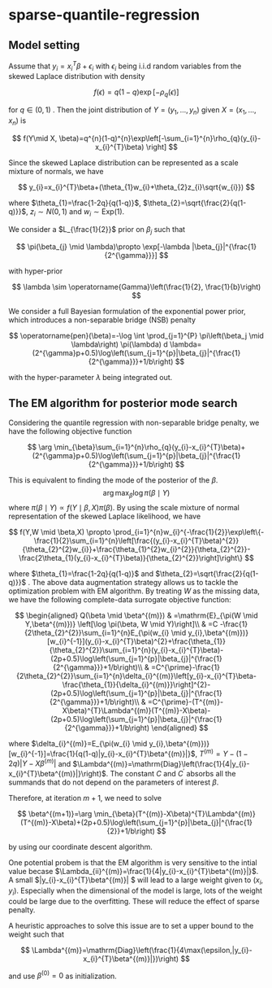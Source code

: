# sparse-quantile-regression

##  Model setting	

Assume that $y_{i}=x_{i}^{T}\beta+\epsilon_{i}$ with $\epsilon_{i}$ being i.i.d random variables from the skewed Laplace distribution with density



$$
f(\epsilon)=q(1-q) \exp[-\rho_{q}(\epsilon)]
$$



for $q \in (0,1)$ . Then the joint distribution of $Y=(y_{1},...,y_{n})$ given $X=(x_{1},...,x_{n})$ is



$$
f(Y\mid X, \beta)=q^{n}(1-q)^{n}\exp\left[-\sum_{i=1}^{n}\rho_{q}(y_{i}-x_{i}^{T}\beta) \right]
$$



Since the skewed Laplace distribution can be represented as a scale mixture of normals, we have



$$
y_{i}=x_{i}^{T}\beta+(\theta_{1}w_{i}+\theta_{2}z_{i}\sqrt{w_{i}})
$$



where $\theta_{1}=\frac{1-2q}{q(1-q)}$,  $\theta_{2}=\sqrt{\frac{2}{q(1-q)}}$,  $z_{i}\sim N(0,1)$ and $w_{i} \sim \mathrm{Exp}(1)$.



We consider a $L_{\frac{1}{2}}$ prior on $\beta_{j}$ such that

 

$$
\pi(\beta_{j} \mid  \lambda)\propto \exp[-\lambda |\beta_{j}|^{\frac{1}{2^{\gamma}}}]
$$



with hyper-prior 



$$
\lambda \sim \operatorname{Gamma}\left(\frac{1}{2}, \frac{1}{b}\right)
$$



We consider a full Bayesian formulation of the exponential power prior, which introduces a non-separable bridge (NSB) penalty



$$
\operatorname{pen}(\beta)=-\log \int \prod_{j=1}^{P} \pi\left(\beta_j \mid \lambda\right) \pi(\lambda) d \lambda=(2^{\gamma}p+0.5)\log\left(\sum_{j=1}^{p}|\beta_{j}|^{\frac{1}{2^{\gamma}}}+1/b\right)
$$



with the hyper-parameter $\lambda$ being integrated out.



## The EM algorithm for posterior mode search 

Considering the quantile regression with non-separable bridge penalty, we have the following objective function


$$
\arg \min_{\beta}\sum_{i=1}^{n}\rho_{q}(y_{i}-x_{i}^{T}\beta)+(2^{\gamma}p+0.5)\log\left(\sum_{j=1}^{p}|\beta_{j}|^{\frac{1}{2^{\gamma}}}+1/b\right)
$$



This is equivalent to finding the mode of the posterior of the $\beta$.
$$
\arg \max_{\beta}\log \pi(\beta \mid Y)
$$
where $\pi(\beta \mid Y) \propto f(Y \mid \beta, X)\pi(\beta)$. By using the scale mixture of normal representation of the skewed Laplace likelihood,  we have


$$
f(Y,W \mid \beta,X) \propto \prod_{i=1}^{n}w_{i}^{-\frac{1}{2}}\exp\left\{-\frac{1}{2}\sum_{i=1}^{n}\left[\frac{(y_{i}-x_{i}^{T}\beta)^{2}}{\theta_{2}^{2}w_{i}}+\frac{\theta_{1}^{2}w_{i}^{2}}{\theta_{2}^{2}}-\frac{2\theta_{1}(y_{i}-x_{i}^{T}\beta)}{\theta_{2}^{2}}\right]\right\}
$$



where $\theta_{1}=\frac{1-2q}{q(1-q)}$ and $\theta_{2}=\sqrt{\frac{2}{q(1-q)}}$ . The above data augmentation strategy allows us to tackle the optimization problem with EM algorithm. By treating $W$ as the missing data, we have the following complete-data surrogate objective function:



$$
\begin{aligned}
Q(\beta \mid \beta^{(m)}) & =\mathrm{E}_{\pi(W \mid Y,\beta^{(m)})} \left[\log \pi(\beta, W \mid Y)\right]\\
                          & =C -\frac{1}{2\theta_{2}^{2}}\sum_{i=1}^{n}E_{\pi(w_{i} \mid y_{i},\beta^{(m)})}[w_{i}^{-1}](y_{i}-x_{i}^{T}\beta)^{2}+\frac{\theta_{1}}{\theta_{2}^{2}}\sum_{i=1}^{n}(y_{i}-x_{i}^{T}\beta)-(2p+0.5)\log\left(\sum_{j=1}^{p}|\beta_{j}|^{\frac{1}{2^{\gamma}}}+1/b\right)\\
                          & =C^{\prime}-\frac{1}{2\theta_{2}^{2}}\sum_{i=1}^{n}\delta_{i}^{(m)}\left[y_{i}-x_{i}^{T}\beta-\frac{\theta_{1}}{\delta_{i}^{(m)}}\right]^{2}-(2p+0.5)\log\left(\sum_{j=1}^{p}|\beta_{j}|^{\frac{1}{2^{\gamma}}}+1/b\right)\\
                          & =C^{\prime}-(T^{(m)}-X\beta)^{T}\Lambda^{(m)}(T^{(m)}-X\beta)-(2p+0.5)\log\left(\sum_{j=1}^{p}|\beta_{j}|^{\frac{1}{2^{\gamma}}}+1/b\right)
\end{aligned}
$$



where $\delta_{i}^{(m)}=E_{\pi(w_{i} \mid y_{i},\beta^{(m)})}[w_{i}^{-1}]=\frac{1}{q(1-q)|y_{i}-x_{i}^{T}\beta^{(m)}|}$, $T^{(m)}=Y-(1-2q)|Y-X\beta^{(m)}|$ and $\Lambda^{(m)}=\mathrm{Diag}\left(\frac{1}{4|y_{i}-x_{i}^{T}\beta^{(m)}|}\right)$.  The constant $C$ and $C^{\prime}$ absorbs all the summands that do not depend on the parameters of interest $\beta$. 



Therefore, at iteration $m+1$, we need to solve 



$$
\beta^{(m+1)}=\arg \min_{\beta}(T^{(m)}-X\beta)^{T}\Lambda^{(m)}(T^{(m)}-X\beta)+(2p+0.5)\log\left(\sum_{j=1}^{p}|\beta_{j}|^{\frac{1}{2}}+1/b\right)
$$



by using our coordinate descent algorithm.



One potential probem is that the EM algorithm is very sensitive to the intial value becase $\Lambda_{ii}^{(m)}=\frac{1}{4|y_{i}-x_{i}^{T}\beta^{(m)}|}$. A small $|y_{i}-x_{i}^{T}\beta^{(m)}| $ will lead to a large weight given to $(x_{i},y_{i})$. Especially when the dimensional of the model is large, lots of the weight could be large due to the overfitting. These will reduce the effect of sparse penalty. 

 A heuristic approaches to solve this issue are to set a upper bound to the weight such that



$$
\Lambda^{(m)}=\mathrm{Diag}\left(\frac{1}{4\max(\epsilon,|y_{i}-x_{i}^{T}\beta^{(m)}|})\right)
$$



and use $\beta^{(0)}=0$ as initialization.
